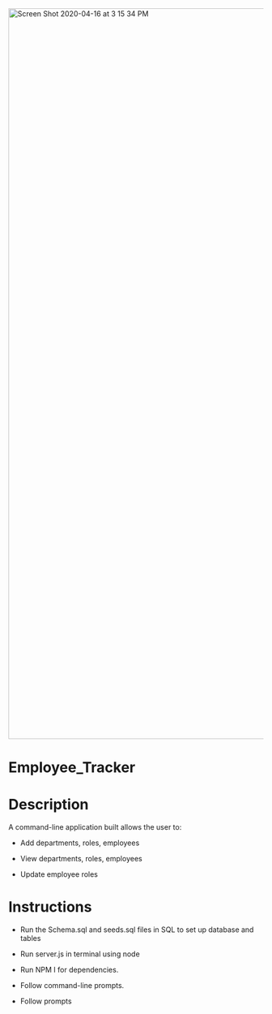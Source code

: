 <img width="1440" alt="Screen Shot 2020-04-16 at 3 15 34 PM" src="https://user-images.githubusercontent.com/53281244/79497193-46d06900-7ff5-11ea-82c2-47b1ea5dd015.png">

# Employee_Tracker

# Description

A command-line application built allows the user to:

  * Add departments, roles, employees

  * View departments, roles, employees

  * Update employee roles

# Instructions

  * Run the Schema.sql and seeds.sql files in SQL to set up database and tables

  * Run server.js in terminal using node 

  * Run NPM I for dependencies.

  * Follow command-line prompts.

  * Follow prompts

  









